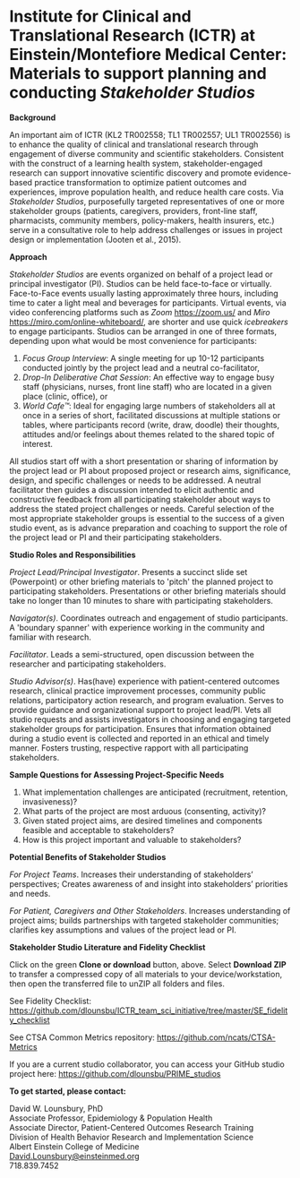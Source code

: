 # Institute for Clinical and Translational Research (ICTR) at Einstein/Montefiore Medical Center: Materials to support planning and conducting <i>Stakeholder Studios</i>

<b>Background</b>

An important aim of ICTR (KL2 TR002558; TL1 TR002557; UL1 TR002556) is to enhance the quality of clinical and translational research through engagement of diverse community and scientific stakeholders. Consistent with the construct of a learning health system, stakeholder-engaged research can support innovative scientific discovery and promote evidence-based practice transformation to optimize patient outcomes and experiences, improve population health, and reduce health care costs. Via <i>Stakeholder Studios</i>, purposefully targeted representatives of one or more stakeholder groups (patients, caregivers, providers, front-line staff, pharmacists, community members, policy-makers, health insurers, etc.) serve in a consultative role to help address challenges or issues in project design or implementation (Jooten et al., 2015).

<b>Approach</b>

<i>Stakeholder Studios</i> are events organized on behalf of a project lead or principal investigator (PI). Studios can be held face-to-face or virtually. Face-to-Face events usually lasting approximately three hours, including time to cater a light meal and beverages for participants. Virtual events, via video conferencing platforms such as <i>Zoom</i> https://zoom.us/ and <i>Miro</i> https://miro.com/online-whiteboard/, are shorter and use quick <i>icebreakers</i> to engage participants. Studios can be arranged in one of three formats, depending upon what would be most convenience for participants:

1. <i>Focus Group Interview</i>: A single meeting for up 10-12 participants conducted jointly by the project lead and a neutral co-facilitator,   
2. <i>Drop-In Deliberative Chat Session</i>: An effective way to engage busy staff (physicians, nurses, front line staff) who are located in a given place (clinic, office), or
3. <i>World Cafe™</i>: Ideal for engaging large numbers of stakeholders all at once in a series of short, facilitated discussions at multiple stations or tables, where participants record (write, draw, doodle) their thoughts, attitudes and/or feelings about themes related to the shared topic of interest. 

All studios start off with a short presentation or sharing of information by the project lead or PI about proposed project or research aims, significance, design, and specific challenges or needs to be addressed. A neutral facilitator then guides a discussion intended to elicit authentic and constructive feedback from all participating stakeholder about ways to address the stated project challenges or needs. Careful selection of the most appropriate stakeholder groups is essential to the success of a given studio event, as is advance preparation and coaching to support the role of the project lead or PI  and their participating stakeholders.

<b>Studio Roles and Responsibilities</b>

<i>Project Lead/Principal Investigator</i>. Presents a succinct slide set (Powerpoint) or other briefing materials to 'pitch' the planned project to participating stakeholders. Presentations or other briefing materials should take no longer than 10 minutes to share with participating stakeholders.

<i>Navigator(s)</i>. Coordinates outreach and engagement of studio participants. A 'boundary spanner' with experience working in the community and familiar with research.

<i>Facilitator</i>. Leads a semi-structured, open discussion between the researcher and participating stakeholders.

<i>Studio Advisor(s)</i>. Has(have) experience with patient-centered outcomes research, clinical practice improvement processes, community public relations, participatory action research, and program evaluation. Serves to provide guidance and organizational support to project lead/PI. Vets all studio requests and assists investigators in choosing and engaging targeted stakeholder groups for participation. Ensures that information obtained during a studio event is collected and reported in an ethical and timely manner. Fosters trusting, respective rapport with all participating stakeholders.  

<b>Sample Questions for Assessing Project-Specific Needs</b>

1.	What implementation challenges are anticipated (recruitment, retention, invasiveness)?
2.	What parts of the project are most arduous (consenting, activity)?
3.	Given stated project aims, are desired timelines and components feasible and acceptable to stakeholders?
4.	How is this project important and valuable to stakeholders?

<b>Potential Benefits of Stakeholder Studios</b>

<i>For Project Teams</i>. Increases their understanding of stakeholders’ perspectives; Creates awareness of and insight into stakeholders’ priorities and needs.

<i>For Patient, Caregivers and Other Stakeholders</i>. Increases understanding of project aims; builds partnerships with targeted stakeholder communities; clarifies key assumptions and values of the project lead or PI.

<b>Stakeholder Studio Literature and Fidelity Checklist</b> 

Click on the green <b>Clone or download</b> button, above. Select <b>Download ZIP</b> to transfer a compressed copy of all materials to your device/workstation, then open the transferred file to unZIP all folders and files. 

See Fidelity Checklist: https://github.com/dlounsbu/ICTR_team_sci_initiative/tree/master/SE_fidelity_checklist

See CTSA Common Metrics repository: https://github.com/ncats/CTSA-Metrics

If you are a current studio collaborator, you can access your GitHub studio project here: https://github.com/dlounsbu/PRIME_studios

<b>To get started, please contact:</b>

David W. Lounsbury, PhD</br>
Associate Professor, Epidemiology & Population Health</br>
Associate Director, Patient-Centered Outcomes Research Training</br>
Division of Health Behavior Research and Implementation Science</br>
Albert Einstein College of Medicine</br>
David.Lounsbury@einsteinmed.org</br>
718.839.7452</br>


